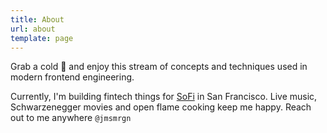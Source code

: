 ```yaml
---
title: About
url: about
template: page
---
```


Grab a cold 🍺 and enjoy this stream of concepts and techniques used in modern frontend engineering.

Currently, I'm building fintech things for [SoFi](https://www.sofi.com) in San Francisco. Live music, Schwarzenegger movies and open flame cooking keep me happy. Reach out to me anywhere `@jmsmrgn`
